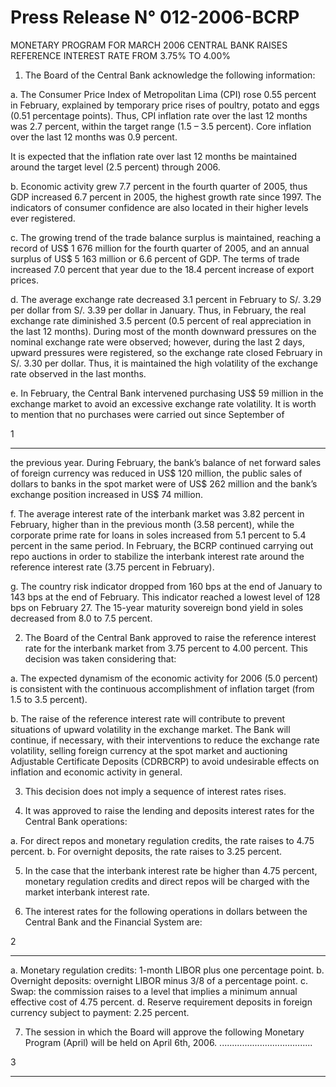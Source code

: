 # Press Release N° 012-2006-BCRP
 MONETARY PROGRAM FOR MARCH 2006
 CENTRAL BANK RAISES REFERENCE INTEREST RATE FROM 3.75% TO 4.00%

1. The Board of the Central Bank acknowledge the following information:

a. The Consumer Price Index of Metropolitan Lima (CPI) rose 0.55 percent
in February, explained by temporary price rises of poultry, potato and
eggs (0.51 percentage points). Thus, CPI inflation rate over the last 12
months was 2.7 percent, within the target range (1.5 – 3.5 percent).
Core inflation over the last 12 months was 0.9 percent.

It is expected that the inflation rate over last 12 months be maintained
around the target level (2.5 percent) through 2006.

b. Economic activity grew 7.7 percent in the fourth quarter of 2005, thus
GDP increased 6.7 percent in 2005, the highest growth rate since 1997.
The indicators of consumer confidence are also located in their higher
levels ever registered.

c. The growing trend of the trade balance surplus is maintained, reaching
a record of US$ 1 676 million for the fourth quarter of 2005, and an
annual surplus of US$ 5 163 million or 6.6 percent of GDP. The terms of
trade increased 7.0 percent that year due to the 18.4 percent increase
of export prices.

d. The average exchange rate decreased 3.1 percent in February to
S/. 3.29 per dollar from S/. 3.39 per dollar in January. Thus, in February,
the real exchange rate diminished 3.5 percent (0.5 percent of real
appreciation in the last 12 months). During most of the month downward
pressures on the nominal exchange rate were observed; however,
during the last 2 days, upward pressures were registered, so the
exchange rate closed February in S/. 3.30 per dollar. Thus, it is
maintained the high volatility of the exchange rate observed in the last
months.

e. In February, the Central Bank intervened purchasing US$ 59 million in
the exchange market to avoid an excessive exchange rate volatility. It is
worth to mention that no purchases were carried out since September of

1


-----

the previous year. During February, the bank’s balance of net forward
sales of foreign currency was reduced in US$ 120 million, the public
sales of dollars to banks in the spot market were of US$ 262 million and
the bank’s exchange position increased in US$ 74 million.

f. The average interest rate of the interbank market was 3.82 percent in
February, higher than in the previous month (3.58 percent), while the
corporate prime rate for loans in soles increased from 5.1 percent to 5.4
percent in the same period. In February, the BCRP continued carrying
out repo auctions in order to stabilize the interbank interest rate around
the reference interest rate (3.75 percent in February).

g. The country risk indicator dropped from 160 bps at the end of January to
143 bps at the end of February. This indicator reached a lowest level of
128 bps on February 27. The 15-year maturity sovereign bond yield in
soles decreased from 8.0 to 7.5 percent.

2. The Board of the Central Bank approved to raise the reference interest rate
for the interbank market from 3.75 percent to 4.00 percent. This decision was
taken considering that:

a. The expected dynamism of the economic activity for 2006 (5.0
percent) is consistent with the continuous accomplishment of inflation
target (from 1.5 to 3.5 percent).

b. The raise of the reference interest rate will contribute to prevent
situations of upward volatility in the exchange market. The Bank will
continue, if necessary, with their interventions to reduce the exchange rate
volatility, selling foreign currency at the spot market and auctioning
Adjustable Certificate Deposits (CDRBCRP) to avoid undesirable effects on
inflation and economic activity in general.

3. This decision does not imply a sequence of interest rates rises.

4. It was approved to raise the lending and deposits interest rates for the
Central Bank operations:

a. For direct repos and monetary regulation credits, the rate raises to 4.75
percent.
b. For overnight deposits, the rate raises to 3.25 percent.

5. In the case that the interbank interest rate be higher than 4.75 percent,
monetary regulation credits and direct repos will be charged with the market
interbank interest rate.

6. The interest rates for the following operations in dollars between the Central
Bank and the Financial System are:

2


-----

a. Monetary regulation credits: 1-month LIBOR plus one percentage point.
b. Overnight deposits: overnight LIBOR minus 3/8 of a percentage point.
c. Swap: the commission raises to a level that implies a minimum annual
effective cost of 4.75 percent.
d. Reserve requirement deposits in foreign currency subject to payment:
2.25 percent.

7. The session in which the Board will approve the following Monetary Program
(April) will be held on April 6th, 2006.
.....................................

3


-----

